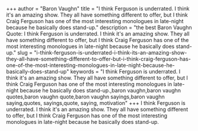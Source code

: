 +++
author = "Baron Vaughn"
title = "I think Ferguson is underrated. I think it's an amazing show. They all have something different to offer, but I think Craig Ferguson has one of the most interesting monologues in late-night because he basically does stand-up."
description = "the best Baron Vaughn Quote: I think Ferguson is underrated. I think it's an amazing show. They all have something different to offer, but I think Craig Ferguson has one of the most interesting monologues in late-night because he basically does stand-up."
slug = "i-think-ferguson-is-underrated-i-think-its-an-amazing-show-they-all-have-something-different-to-offer-but-i-think-craig-ferguson-has-one-of-the-most-interesting-monologues-in-late-night-because-he-basically-does-stand-up"
keywords = "I think Ferguson is underrated. I think it's an amazing show. They all have something different to offer, but I think Craig Ferguson has one of the most interesting monologues in late-night because he basically does stand-up.,baron vaughn,baron vaughn quotes,baron vaughn quote,baron vaughn sayings,baron vaughn saying,quotes, sayings,quote, saying, motivation"
+++
I think Ferguson is underrated. I think it's an amazing show. They all have something different to offer, but I think Craig Ferguson has one of the most interesting monologues in late-night because he basically does stand-up.
